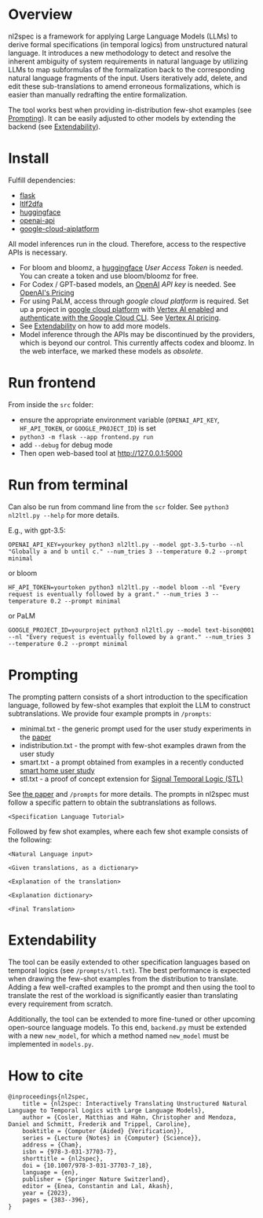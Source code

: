 # Overview

nl2spec is a framework for applying Large Language Models (LLMs) to derive formal specifications (in temporal logics) from unstructured natural language. It introduces a new methodology to detect and resolve the inherent ambiguity of system requirements in natural language by utilizing LLMs to map subformulas of the formalization back to the corresponding natural language fragments of the input. Users iteratively add, delete, and edit these sub-translations to amend erroneous formalizations, which is easier than manually redrafting the entire formalization.

The tool works best when providing in-distribution few-shot examples (see [Prompting](#prompting)). It can be easily adjusted to other models by extending the backend (see [Extendability](#extendability)).

# Install

Fulfill dependencies:
- [flask](https://flask.palletsprojects.com/en/2.2.x/)
- [ltlf2dfa](https://github.com/whitemech/LTLf2DFA)
- [huggingface](https://huggingface.co/)
- [openai-api](https://openai.com/blog/openai-api)
- [google-cloud-aiplatform](https://cloud.google.com/python/docs/reference/aiplatform/latest/index.html)

All model inferences run in the cloud. Therefore, access to the respective APIs is necessary.
 - For bloom and bloomz, a [huggingface](huggingface.co) *User Access Token* is needed. You can create a token and use bloom/bloomz for free.
 - For Codex / GPT-based models, an [OpenAI](openai.com) *API key* is needed. See [OpenAI's Pricing](https://openai.com/pricing)
 - For using PaLM, access through *google cloud platform* is required. Set up a project in [google cloud platform](https://console.cloud.google.com/) with [Vertex AI enabled](https://console.cloud.google.com/vertex-ai) and [authenticate with the Google Cloud CLI](https://cloud.google.com/cli). See [Vertex AI pricing](https://cloud.google.com/vertex-ai/pricing).
 - See [Extendability](#extendability) on how to add more models.
 - Model inference through the APIs may be discontinued by the providers, which is beyond our control. This currently affects codex and bloomz. In the web interface, we marked these models as *obsolete*.


# Run frontend

From inside the ```src``` folder:
- ensure the appropriate environment variable (`OPENAI_API_KEY`, `HF_API_TOKEN`, or `GOOGLE_PROJECT_ID`) is set
- ```python3 -m flask --app frontend.py run```
- add ```--debug``` for debug mode
- Then open web-based tool at http://127.0.0.1:5000

# Run from terminal

Can also be run from command line from the ```scr``` folder. See ```python3 nl2ltl.py --help``` for more details.

E.g., with gpt-3.5:

```OPENAI_API_KEY=yourkey python3 nl2ltl.py --model gpt-3.5-turbo --nl "Globally a and b until c." --num_tries 3 --temperature 0.2 --prompt minimal```

or bloom

```HF_API_TOKEN=yourtoken python3 nl2ltl.py --model bloom --nl "Every request is eventually followed by a grant." --num_tries 3 --temperature 0.2 --prompt minimal```

or PaLM

```GOOGLE_PROJECT_ID=yourproject python3 nl2ltl.py --model text-bison@001 --nl "Every request is eventually followed by a grant." --num_tries 3 --temperature 0.2 --prompt minimal```

# Prompting

The prompting pattern consists of a short introduction to the specification language, followed by few-shot examples that exploit the LLM to construct subtranslations.
We provide four example prompts in ```/prompts```:
- minimal.txt - the generic prompt used for the user study experiments in the [paper]()
- indistribution.txt - the prompt with few-shot examples drawn from the user study
- smart.txt - a prompt obtained from examples in a recently conducted [smart home user study]()
- stl.txt - a proof of concept extension for [Signal Temporal Logic (STL)]()

See [the paper]() and ```/prompts``` for more details.
The prompts in nl2spec must follow a specific pattern to obtain the subtranslations as follows.

```<Specification Language Tutorial>```

Followed by few shot examples, where each few shot example consists of the following:

```<Natural Language input>```

```<Given translations, as a dictionary>```

```<Explanation of the translation>```

```<Explanation dictionary>```

```<Final Translation>```

# Extendability

The tool can be easily extended to other specification languages based on temporal logics (see ```/prompts/stl.txt```). The best performance is expected when drawing the few-shot examples from the distribution to translate. Adding a few well-crafted examples to the prompt and then using the tool to translate the rest of the workload is significantly easier than translating every requirement from scratch.

Additionally, the tool can be extended to more fine-tuned or other upcoming open-source language models. To this end, ```backend.py``` must be extended with a new ```new_model```, for which a method named ```new_model``` must be implemented in ```models.py```.

# How to cite

```
@inproceedings{nl2spec,
	title = {nl2spec: Interactively Translating Unstructured Natural Language to Temporal Logics with Large Language Models},
	author = {Cosler, Matthias and Hahn, Christopher and Mendoza, Daniel and Schmitt, Frederik and Trippel, Caroline},
	booktitle = {Computer {Aided} {Verification}},
	series = {Lecture {Notes} in {Computer} {Science}},
	address = {Cham},
	isbn = {978-3-031-37703-7},
	shorttitle = {nl2spec},
	doi = {10.1007/978-3-031-37703-7_18},
	language = {en},
	publisher = {Springer Nature Switzerland},
	editor = {Enea, Constantin and Lal, Akash},
	year = {2023},
	pages = {383--396},
}
```
